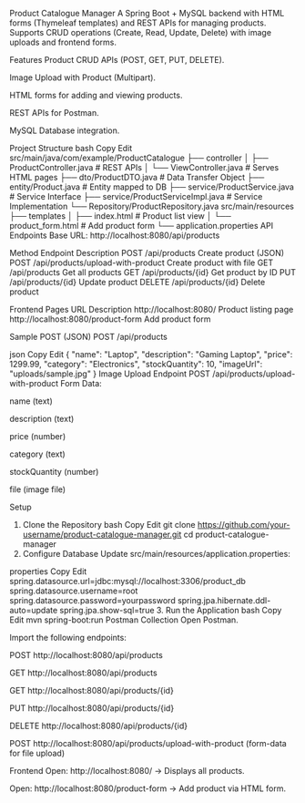Product Catalogue Manager
A Spring Boot + MySQL backend with HTML forms (Thymeleaf templates) and REST APIs for managing products.
Supports CRUD operations (Create, Read, Update, Delete) with image uploads and frontend forms.

Features
Product CRUD APIs (POST, GET, PUT, DELETE).

Image Upload with Product (Multipart).

HTML forms for adding and viewing products.

REST APIs for Postman.

MySQL Database integration.

Project Structure
bash
Copy
Edit
src/main/java/com/example/ProductCatalogue
    ├── controller
    │   ├── ProductController.java      # REST APIs
    │   └── ViewController.java         # Serves HTML pages
    ├── dto/ProductDTO.java             # Data Transfer Object
    ├── entity/Product.java             # Entity mapped to DB
    ├── service/ProductService.java     # Service Interface
    ├── service/ProductServiceImpl.java # Service Implementation
    └── Repository/ProductRepository.java
src/main/resources
    ├── templates
    │   ├── index.html                  # Product list view
    │   └── product_form.html           # Add product form
    └── application.properties
API Endpoints
Base URL:
http://localhost:8080/api/products

Method	Endpoint	Description
POST	/api/products	Create product (JSON)
POST	/api/products/upload-with-product	Create product with file
GET	/api/products	Get all products
GET	/api/products/{id}	Get product by ID
PUT	/api/products/{id}	Update product
DELETE	/api/products/{id}	Delete product

Frontend Pages
URL	Description
http://localhost:8080/	Product listing page
http://localhost:8080/product-form	Add product form

Sample POST (JSON)
POST /api/products

json
Copy
Edit
{
  "name": "Laptop",
  "description": "Gaming Laptop",
  "price": 1299.99,
  "category": "Electronics",
  "stockQuantity": 10,
  "imageUrl": "uploads/sample.jpg"
}
Image Upload Endpoint
POST /api/products/upload-with-product
Form Data:

name (text)

description (text)

price (number)

category (text)

stockQuantity (number)

file (image file)

Setup
1. Clone the Repository
bash
Copy
Edit
git clone https://github.com/your-username/product-catalogue-manager.git
cd product-catalogue-manager
2. Configure Database
Update src/main/resources/application.properties:

properties
Copy
Edit
spring.datasource.url=jdbc:mysql://localhost:3306/product_db
spring.datasource.username=root
spring.datasource.password=yourpassword
spring.jpa.hibernate.ddl-auto=update
spring.jpa.show-sql=true
3. Run the Application
bash
Copy
Edit
mvn spring-boot:run
Postman Collection
Open Postman.

Import the following endpoints:

POST http://localhost:8080/api/products

GET http://localhost:8080/api/products

GET http://localhost:8080/api/products/{id}

PUT http://localhost:8080/api/products/{id}

DELETE http://localhost:8080/api/products/{id}

POST http://localhost:8080/api/products/upload-with-product (form-data for file upload)

Frontend
Open: http://localhost:8080/ → Displays all products.

Open: http://localhost:8080/product-form → Add product via HTML form.

